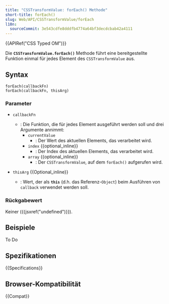 ```yaml
---
title: "CSSTransformValue: forEach() Methode"
short-title: forEach()
slug: Web/API/CSSTransformValue/forEach
l10n:
  sourceCommit: 3e543cdfe8dddfb4774a64bf3decdcbab42a4111
---
```


{{APIRef("CSS Typed OM")}}

Die **`CSSTransformValue.forEach()`** Methode führt eine bereitgestellte Funktion einmal für jedes Element des `CSSTransformValue` aus.

## Syntax

```js-nolint
forEach(callbackFn)
forEach(callbackFn, thisArg)
```

### Parameter

- `callbackFn`

  - : Die Funktion, die für jedes Element ausgeführt werden soll und drei Argumente annimmt:
    - `currentValue`
      - : Der Wert des aktuellen Elements, das verarbeitet wird.
    - `index` {{optional_inline}}
      - : Der Index des aktuellen Elements, das verarbeitet wird.
    - `array` {{optional_inline}}
      - : Der `CSSTransformValue`, auf dem `forEach()` aufgerufen wird.

- `thisArg` {{Optional_inline}}
  - : Wert, der als **`this`** (d.h. das Referenz-`Object`) beim Ausführen von `callback` verwendet werden soll.

### Rückgabewert

Keiner ({{jsxref("undefined")}}).

## Beispiele

To Do

## Spezifikationen

{{Specifications}}

## Browser-Kompatibilität

{{Compat}}

